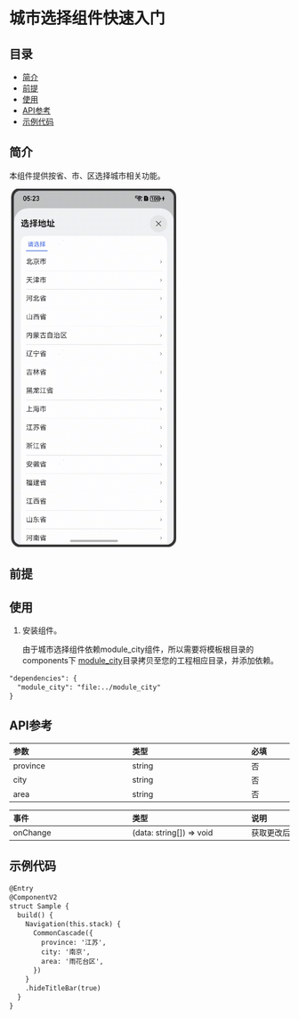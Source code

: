 # 城市选择组件快速入门

## 目录

- [简介](#简介)
- [前提](#前提)
- [使用](#使用)
- [API参考](#API参考)
- [示例代码](#示例代码)

## 简介

本组件提供按省、市、区选择城市相关功能。

<img src="screenshots/city.png" width="300">

## 前提

## 使用

1. 安装组件。

   由于城市选择组件依赖module_city组件，所以需要将模板根目录的components下
   [module_city](../module_city)目录拷贝至您的工程相应目录，并添加依赖。

```
"dependencies": {
  "module_city": "file:../module_city"
}
```

## API参考

| <div style="width:200px" align="left">参数</div> | <div style="width:200px" align="left">类型</div> | <div style="width:80px" align="left">必填</div> | <div style="width:200px" align="left">说明</div> |
|:-----------------------------------------------|:-----------------------------------------------|:----------------------------------------------|:-----------------------------------------------|
| province                                       | string                                         | 否                                             | 省                                              |
| city                                           | string                                         | 否                                             | 市                                              |
| area                                           | string                                         | 否                                             | 区                                              |

| <div style="width:200px" align="left">事件</div> | <div style="width:200px" align="left">类型</div> | <div style="width:200px" align="left">说明</div> |
|:-----------------------------------------------|:-----------------------------------------------|:-----------------------------------------------|
| onChange                                       | (data: string[]) => void                       | 获取更改后的数据                                       |

## 示例代码

```
@Entry
@ComponentV2
struct Sample {
  build() {
    Navigation(this.stack) {
      CommonCascade({
        province: '江苏',
        city: '南京',
        area: '雨花台区',
      })
    }
    .hideTitleBar(true)
  }
}
```
